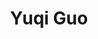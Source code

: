---
# Display name
title: Yuqi Guo

# Full name (for SEO)
first_name: Yuqi
last_name: Guo

# Username (this should match the folder name)
authors:
  - Yuqi Guo

# Is this the primary user of the site?
superuser: false

# Role/position
role: <b>Visiting Professor</b>
num: 4

# Organizations/Affiliations
organizations:
  - name: Department of Chemical and Material Engineering
  - name: Lyuliang University

# Short bio (displayed in user profile at end of posts)
# bio: This is a brief introduction.

interests:

# Social/Academic Networking
# For available icons, see: https://docs.hugoblox.com/getting-started/page-builder/#icons
#   For an email link, use "fas" icon pack, "envelope" icon, and a link in the
#   form "mailto:your-email@example.com" or "#contact" for contact widget.

# Link to a PDF of your resume/CV from the About widget.
# To enable, copy your resume/CV to `static/files/cv.pdf` and uncomment the lines below.
# - icon: cv
#   icon_pack: ai
#   link: files/cv.pdf

# Enter email to display Gravatar (if Gravatar enabled in Config)
email: ''

highlight_name: true

# Organizational groups that you belong to (for People widget)
#   Set this to `[]` or comment out if you are not using People widget.
user_groups:
  - Teachers
---